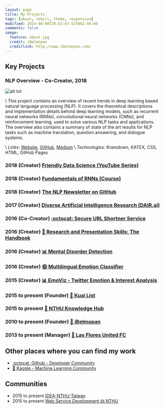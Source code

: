 ```yaml
---
layout: page
title: My Projects
tags: [about, Jekyll, theme, responsive]
modified: 2014-08-08T20:53:07.573882-04:00
comments: false
image:
  feature: about.jpg
  credit: iBelmopan
  creditlink: http://www.ibelmopan.com/
---
```



## Key Projects

### NLP Overview - Co-Creator, 2018

![alt txt](https://github.com/omarsar/nlp_overview/blob/master/img/nlp_overview.gif?raw=true)

\\
This project contains an overview of recent trends in deep learning based natural language processing (NLP). It covers the theoretical descriptions and implementation details behind deep learning models, such as recurrent neural networks (RNNs), convolutional neural networks (CNNs), and reinforcement learning, used to solve various NLP tasks and applications. The overview also contains a summary of state of the art results for NLP tasks such as machine translation, question answering, and dialogue systems. 

\\
*Links*: [Website](https://nlpoverview.com/), [GitHub](https://github.com/omarsar/nlp_overview), [Medium](https://medium.com/dair-ai/nlp-overview-an-integrated-platform-to-learn-about-modern-nlp-techniques-36eefe7062e0)
\\
*Technologies:* Kramdown, KATEX, CSS, HTML, GitHub Pages


### 2018 (Creator) [Friendly Data Science (YouTube Series)](https://goo.gl/gcFo1i)


### 2018 (Creator) [Fundamentals of RNNs (Course)](https://goo.gl/jcbmk7)


### 2018 (Creator) [The NLP Newsletter on GitHub](https://github.com/omarsar/nlp_newsletter)


### 2017 (Creator) [Diverse Artificial Intelligence Research (DAIR.ai)](https://medium.com/dair-ai)


### 2016 (Co-Creator) [:octocat: Secure URL Shortner Service](https://github.com/wisebits/url-shortner)


### 2016 (Creator) [:blue_book: Research and Presentation Skills: The Handbook](http://bit.ly/1NsSI3O)


### 2016 (Creator) [:bar_chart: Mental Disorder Detection](http://bit.ly/ideamidas)


### 2016 (Creator) [:smile: Multilingual Emotion Classifier](http://bit.ly/ilmeda)


### 2015 (Creator) [:bar_chart: EmoViz - Twitter Emotion & Interest Analysis](http://bit.ly/emoviz)


### 2015 to present (Founder) [:link: Kuai List](http://bit.ly/1N6LxfS)


### 2015 to present [:link: NTHU Knowledge Hub](https://github.com/NTHU-Knowledge-Hub)


### 2010 to present (Founder) [:link: iBelmopan](http://bit.ly/1TSu3EY)


### 2013 to present (Manager) [:link: Las Flores United FC](https://www.facebook.com/pages/Las-Flores-United-FC/497355076975221?fref=ts)

## Other places where you can find my work
- [:octocat: Github - Developer Community](http://bit.ly/1TJXsOY)
- [:link: Kaggle - Machine Learning Community](http://bit.ly/1s55s6W)

## Communities
- 2015 to present [IDEA-NTHU-Taiwan](https://github.com/IDEA-NTHU-Taiwan)
- 2015 to present [Web Service Development @ NTHU](https://www.facebook.com/groups/ISS.SOAD/)